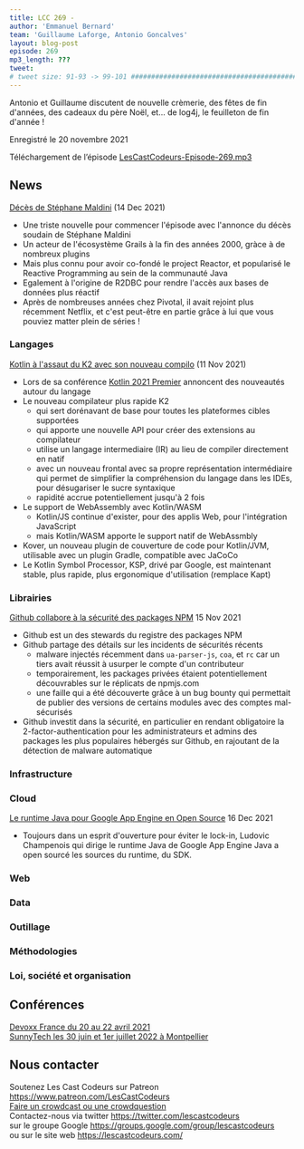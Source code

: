 ```yaml
---
title: LCC 269 - 
author: 'Emmanuel Bernard'
team: 'Guillaume Laforge, Antonio Goncalves'
layout: blog-post
episode: 269
mp3_length: ???
tweet: 
# tweet size: 91-93 -> 99-101 #######################################################################
---
```

Antonio et Guillaume discutent de nouvelle crèmerie, des fêtes de fin d'années, des cadeaux du père Noël, et... de log4j, le feuilleton de fin d'année !

Enregistré le 20 novembre 2021

Téléchargement de l’épisode [LesCastCodeurs-Episode-269.mp3](https://traffic.libsyn.com/lescastcodeurs/LesCastCodeurs-Episode-269.mp3)

## News

[Décès de Stéphane Maldini](https://twitter.com/glaforge/status/1470729181050937346) (14 Dec 2021)

* Une triste nouvelle pour commencer l'épisode avec l'annonce du décès soudain de Stéphane Maldini
* Un acteur de l'écosystème Grails à la fin des années 2000, gràce à de nombreux plugins
* Mais plus connu pour avoir co-fondé le project Reactor, et popularisé le Reactive Programming au sein de la communauté Java
* Egalement à l'origine de R2DBC pour rendre l'accès aux bases de données plus réactif
* Après de nombreuses années chez Pivotal, il avait rejoint plus récemment Netflix, et c'est peut-être en partie grâce à lui que vous pouviez matter plein de séries !

### Langages

[Kotlin à l'assaut du K2 avec son nouveau compilo](https://www.infoq.com/news/2021/11/jetbrains-k2-compiler-kotlin/) (11 Nov 2021)

* Lors de sa conférence [Kotlin 2021 Premier](https://pages.jetbrains.com/kotlin-premier-event-2021/) annoncent des nouveautés autour du langage
* Le nouveau compilateur plus rapide K2
    * qui sert dorénavant de base pour toutes les plateformes cibles supportées
    * qui apporte une nouvelle API pour créer des extensions au compilateur
    * utilise un langage intermediaire (IR) au lieu de compiler directement en natif
    * avec un nouveau frontal avec sa propre représentation intermédiaire qui permet de simplifier la compréhension du langage dans les IDEs, pour désugariser le sucre syntaxique
    * rapidité accrue potentiellement jusqu'à 2 fois
* Le support de WebAssembly avec Kotlin/WASM
    *  Kotlin/JS continue d'exister, pour des applis Web, pour l'intégration JavaScript
    *  mais Kotlin/WASM apporte le support natif de WebAssmbly
* Kover, un nouveau plugin de couverture de code pour Kotlin/JVM, utilisable avec un plugin Gradle, compatible avec JaCoCo
* Le Kotlin Symbol Processor, KSP, drivé par Google, est maintenant stable, plus rapide, plus ergonomique d'utilisation (remplace Kapt)

### Librairies

[Github collabore à la sécurité des packages NPM](https://github.blog/2021-11-15-githubs-commitment-to-npm-ecosystem-security/) 15 Nov 2021

* Github est un des stewards du registre des packages NPM
* Github partage des détails sur les incidents de sécurités récents
    * malware injectés récemment dans `ua-parser-js`, `coa`, et `rc` car un tiers avait réussit à usurper le compte d'un contributeur
    * temporairement, les packages privées étaient potentiellement découvrables sur le réplicats de npmjs.com
    * une faille qui a été découverte grâce à un bug bounty qui permettait de publier des versions de certains modules avec des comptes mal-sécurisés
* Github investit dans la sécurité, en particulier en rendant obligatoire la 2-factor-authentication pour les administrateurs et admins des packages les plus populaires hébergés sur Github, en rajoutant de la détection de malware automatique

### Infrastructure



### Cloud



[Le runtime Java pour Google App Engine en Open Source](https://twitter.com/glaforge/status/1471485040005550080) 16 Dec 2021

* Toujours dans un esprit d'ouverture pour éviter le lock-in, Ludovic Champenois qui dirige le runtime Java de Google App Engine Java a open sourcé les sources du runtime, du SDK.



### Web



### Data



### Outillage


### Méthodologies



### Loi, société et organisation


## Conférences

[Devoxx France du 20 au 22 avril 2021](https://www.devoxx.fr/)  
[SunnyTech les 30 juin et 1er juillet 2022 à Montpellier](https://sunny-tech.io/)  

## Nous contacter

Soutenez Les Cast Codeurs sur Patreon <https://www.patreon.com/LesCastCodeurs>  
[Faire un crowdcast ou une crowdquestion](https://lescastcodeurs.com/crowdcasting/)  
Contactez-nous via twitter <https://twitter.com/lescastcodeurs>  
sur le groupe Google <https://groups.google.com/group/lescastcodeurs>  
ou sur le site web <https://lescastcodeurs.com/>
